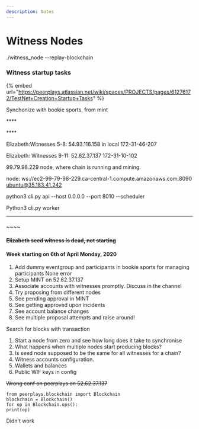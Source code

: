 ```yaml
---
description: Notes
---
```


# Witness Nodes

./witness\_node --replay-blockchain

### Witness startup tasks

{% embed url="https://peerplays.atlassian.net/wiki/spaces/PROJECTS/pages/61276172/TestNet+Creation+Startup+Tasks" %}







Synchonize with bookie sports, from mint

\*\*\*\*

\*\*\*\*

Elizabeth:Witnesses 5-8: 54.93.116.158 in local 172-31-46-207

Elizabeth: Witnesses 9-11: 52.62.37.137 172-31-10-102 

99.79.98.229 node, where chain is running and mining.

node: ws://ec2-99-79-98-229.ca-central-1.compute.amazonaws.com:8090  
ubuntu@35.183.41.242



python3 cli.py api --host 0.0.0.0 --port 8010 --scheduler

Python3 cli.py worker  
  
****

#### ~~~~

#### ~~Elizabeth seed witness is dead, not starting~~

#### 

#### Week starting on 6th of April Monday, 2020

1. Add dummy eventgroup and participants in bookie sports for managing participants None error
2.  Setup MINT on 52.62.37.137
3. Associate accounts with witnesses promptly. Discuss in the channel
4. Try proposing from different nodes
5. See pending approval in MINT
6. See getting approved upon incidents
7. See account balance changes
8. See multiple proposal attempts and raise around!





Search for blocks with transaction





1. Start a node from zero and see how long does it take to synchronise
2. What happens when multiple nodes start producing blocks?
3. Is seed node supposed to be the same for all witnesses for a chain?
4. Witness accounts configuration.
5. Wallets and balances
6. Public WIF keys in config







~~Wrong conf on peerplays on 52.62.37.137~~

```text
from peerplays.blockchain import Blockchain
blockchain = Blockchain()
for op in Blockchain.ops():
print(op)
```

Didn't work



